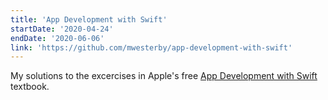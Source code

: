 ```yaml
---
title: 'App Development with Swift'
startDate: '2020-04-24'
endDate: '2020-06-06'
link: 'https://github.com/mwesterby/app-development-with-swift'
---
```


My solutions to the excercises in Apple's free [App Development with Swift](https://books.apple.com/gb/book/app-development-with-swift/id1465002990) textbook.